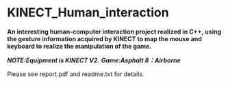 # KINECT_Human_interaction
**An interesting human-computer interaction project realized in C++, using the gesture information acquired by KINECT to map the mouse and keyboard to realize the manipulation of the game.**

***NOTE:Equipment is KINECT V2.***
***Game:Asphalt 8：Airborne***

Please see report.pdf and readme.txt for details.
